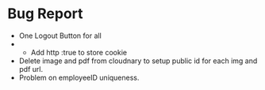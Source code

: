 # Bug Report
* One Logout Button for all
* * Add http :true to store cookie
* Delete image and pdf from cloudnary to setup public id for each img and pdf url.
* Problem on employeeID uniqueness.